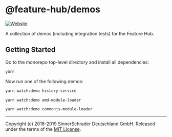 # @feature-hub/demos

[![Website][website-badge]][website]

A collection of demos (including integration tests) for the Feature Hub.

## Getting Started

Go to the monorepo top-level directory and install all dependencies:

```sh
yarn
```

Now run one of the following demos:

```sh
yarn watch:demo history-service
```

```sh
yarn watch:demo amd-module-loader
```

```sh
yarn watch:demo commonjs-module-loader
```

---

Copyright (c) 2018-2019 SinnerSchrader Deutschland GmbH. Released under the
terms of the [MIT License][license].

[license]: https://github.com/sinnerschrader/feature-hub/blob/master/LICENSE
[website]: https://feature-hub.io/
[website-badge]:
  https://img.shields.io/badge/Website-Feature%20Hub-%236215a5.svg
